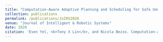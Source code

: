 ```yaml
---
title: "Computation-Aware Adaptive Planning and Scheduling for Safe Unmanned Airborne Operations"
collection: publications
permalink: /publications/JoIRS2020
venue: "Journal of Intelligent & Robotic Systems"
date: 2020
citation: 'Esen Yel, <b>Tony X Lin</b>, and Nicola Bezzo. Computation-aware adaptive planning and schedulingfor safe unmanned airborne operations. In <i>Journal of Intelligent & Robotic Systems<\i>, volume 100,pages 575–596. Springer, 2020.'
---
```

